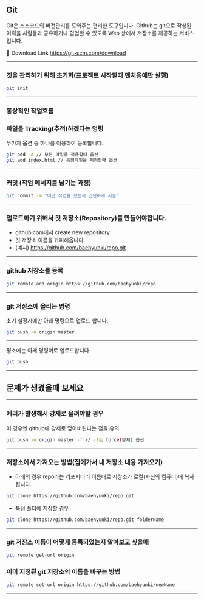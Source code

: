 Git
---

Git은 소스코드의 버전관리를 도와주는 편리한 도구입니다. Github는 git으로 작성된 이력을 사람들과 공유하거나 협업할 수 있도록 Web 상에서 저장소를 제공하는 서비스입니다. 

:link: Download Link 
https://git-scm.com/download

---

### 깃을 관리하기 위해 초기화(프로젝트 시작할때 맨처음에만 실행)

```bash
git init
```

---

### 통상적인 작업흐름

### 파일을 Tracking(추적)하겠다는 명령

두가지 옵션 중 하나를 이용하여 등록합니다.
```bash
git add -A // 모든 파일을 적용할때 옵션
git add index.html // 특정파일을 지정할때 옵션
```

---

### 커밋 (작업 메세지를 남기는 과정)
```bash
git commit -m "어떤 작업을 했는지 간단하게 서술"
```

---

### 업로드하기 위해서 깃 저장소(Repository)를 만들어야합니다. 
- github.com에서 create new repository
- 깃 저장소 이름을 카피해옵니다.
- (예시) https://github.com/baehyunki/repo.git

---

### github 저장소를 등록
```bash
git remote add origin https://github.com/baehyunki/repo
```

---

### git 저장소에 올리는 명령

초기 설정시에만 아래 명령으로 업로드 합니다.

```bash
git push -u origin master
```

---

평소에는 아래 명령어로 업로드합니다.

```bash
git push
```

---

## 문제가 생겼을때 보세요

---

### 에러가 발생해서 강제로 올려야할 경우
이 경우엔 github에 강제로 덮어버린다는 점을 유의.

```bash
git push -u origin master -f // -f는 force(강제) 옵션
```

---

### 저장소에서 가져오는 방법(집에가서 내 저장소 내용 가져오기)

- 아래의 경우 repo라는 리포지터리 이름대로 저장소가 로컬(자신의 컴퓨터)에 복사됩니다.
```bash
git clone https://github.com/baehyunki/repo.git
```
- 특정 폴더에 저장할 경우
```bash
git clone https://github.com/baehyunki/repo.git folderName
```
---

### git 저장소 이름이 어떻게 등록되었는지 알아보고 싶을때
```bash
git remote get-url origin
```

### 이미 지정된 git 저장소의 이름을 바꾸는 방법
```bash
git remote set-url origin https://github.com/baehyunki/newName
```
---
